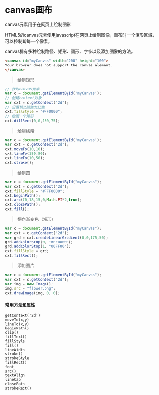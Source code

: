 # canvas画布
canvas元素用于在网页上绘制图形

HTML5的canvas元素使用javascript在网页上绘制图像，画布时一个矩形区域，可以控制其每一个像素。

canvas拥有多种绘制路径、矩形、圆形、字符以及添加图像的方法。

```html
<canvas id="myCanvas" width="200" height="100">
Your browser does not support the canvas element.
</canvas>
```
> 绘制矩形

```javascript
// 获取canvas元素
var c = document.getElementById('myCanvas');
// 创建context对象
var cxt = c.getContext("2d");
// 设置填充颜色为红色
cxt.fillStyle = "#FF0000";
// 绘画一个矩形
cxt.dillRect(0,0,150,75);
```

> 绘制线段

```javascript
var c = document.getElementById('myCanvas');
var cxt = c.getContext("2d");
cxt.moveTo(10,10);
cxt.lineTo(150,50);
cxt.lineTo(10,50);
cxt.stroke();
```

> 绘制圆

```javascript
var c = document.getElementById("myCanvas");
var cxt = c.getContext("2d");
cxt.fillStyle = "#FFF0000";
cxt.beginPath();
cxt.arc(70,18,15,0,Math.PI*2,true);
cxt.closePath();
cxt.fill();
```

> 横向渐变色（矩形）

```javascript
var c = document.getElementById("myCanvas");
var cxt = c.getContext("2d");
var grd = cxt.createLinearGradient(0,0,175,50);
grd.addColorStop(0, "#FF0000");
grd.addColorStop(1, "00FF00");
cxt.fillStyle = grd;
cxt.fillRect();
```

> 添加图片

```javascript
var c = document.getElementById("myCanvas");
var cxt = c.getContext("2d");
var img = new Image();
img.src = "flower.png";
cxt.drawImage(img, 0, 0);
```
#### 常用方法和属性
    getContext('2d')
    moveTo(x,y)
    lineTo(x,y)
    beginPath()
    clip()
    fillText()
    fillStyle
    fill()
    lineWidth
    stroke()
    strokeStyle
    fillRect()
    font
    src()
    textAlign
    lineCap
    closePath
    strokeRect()
